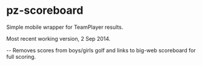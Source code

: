 pz-scoreboard
=============
Simple mobile wrapper for TeamPlayer results.

Most recent working version, 2 Sep 2014.

-- Removes scores from boys/girls golf and links to big-web scoreboard for full scoring.